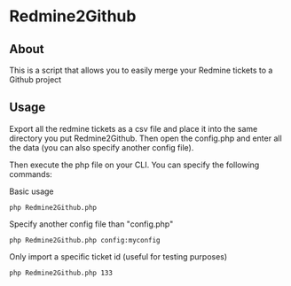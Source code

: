 Redmine2Github
======================

About
-----

This is a script that allows you to easily merge your Redmine tickets to a Github project


Usage
---------------

Export all the redmine tickets as a csv file and place it into the same directory you put Redmine2Github.
Then open the config.php and enter all the data (you can also specify another config file).

Then execute the php file on your CLI. You can specify the following commands:

Basic usage
```
php Redmine2Github.php
```

Specify another config file than "config.php"
```
php Redmine2Github.php config:myconfig
```

Only import a specific ticket id (useful for testing purposes)
```
php Redmine2Github.php 133
```